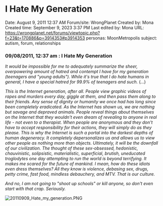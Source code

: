 # I Hate My Generation

Date: August 9, 2011 12:37 AM
Forum/site: WrongPlanet
Created by: Mona
Created time: September 9, 2023 3:37 PM
Last edited by: Mona
URL: https://wrongplanet.net/forums/viewtopic.php?f=23&t=170886&p=3914353#p3914353
personas: MoonMetropolis
subject: autism, forum, relationships

### **09/08/2011, 12:37 am : I Hate My Generation**

*It would be impossible for me to adequately summarize the sheer, overpowering amount of hatred and contempt I have for my generation (teenagers and "young adults"). While it's true that I do hate humans in general, I have a special hatred for 99.9% of teenagers and such.* (…)

*This is the Internet generation, after all. People view graphic videos of rapes and murders every day, giggle at them, and then pass them along to their friends. Any sense of dignity or humanity we once had has long since been completely eradicated. As the Internet has shown us, we are nothing but savage and depraved animals. People reveal things about themselves on the Internet that they wouldn't even dream of revealing to anyone in real life - not even to a therapist. When people are anonymous and they don't have to accept responsibility for their actions, they will simply do as they please. This is why the Internet is such a portal into the darkest depths of human degeneracy. It completely depersonalizes us and allows us to view other people as nothing more than objects. Ultimately, it will be the downfall of our civilization. The thought of these sex-obsessed, hedonistic, chauvinistic, solipsistic, materialistic, superficial, brutish, uneducated troglodytes one day attempting to run the world is beyond terrifying. It makes me scared for the future of mankind. I mean, how do these idiots even dress themselves? All they know is violence, debasing sex, drugs, petty crime, fast food, mindless debauchery, and MTV. That is our culture.*

*And no, I am not going to "shoot up schools" or kill anyone, so don't even start with that crap. Seriously.*

![20110909_Hate_my_generation.PNG](../../../Joshua%E2%80%99s%20personas%20&%20victimes%2047f302c3ee7140169d02d7ecbb1b2b4c/Rushes%20Personas%2026f0f60550004a05bb97f11a02504bf4/Threads%20MoonMetropolis%20Wrong%20Planet%201218040f12ce4d4c88a7533017568e89/20110909_Hate_my_generation.png)